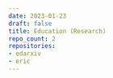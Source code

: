 ```yaml
---
date: 2023-01-23
draft: false
title: Education (Research)
repo_count: 2
repositories:
- edarxiv
- eric
---
```



